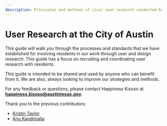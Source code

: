 ```yaml
---
description: Principles and methods of civic user research conducted by the City of Austin.
---
```


# User Research at the City of Austin

This guide will walk you through the processes and standards that we have established for involving residents in our work through user and design research. This guide has a focus on recruiting and coordinating user research with residents.

This guide is intended to be shared and used by anyone who can benefit from it. We are also, always looking to improve our strategies and methods.

For any feedback or questions, please contact Happiness Kisoso at **happiness.kisoso@austintexas.gov.**

Thank you to the previous contributors:

* [Kristin Taylor](https://github.com/kriskristin)
* [Anu Kandimalla](https://github.com/anukandimalla)
